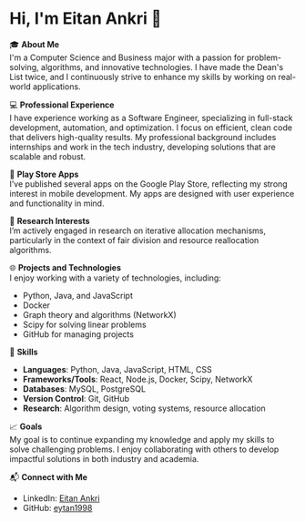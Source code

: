 # Hi, I'm Eitan Ankri 👋

🎓 **About Me**  
I'm a Computer Science and Business major with a passion for problem-solving, algorithms, and innovative technologies. I have made the Dean's List twice, and I continuously strive to enhance my skills by working on real-world applications. 

💻 **Professional Experience**  
I have experience working as a Software Engineer, specializing in full-stack development, automation, and optimization. I focus on efficient, clean code that delivers high-quality results. My professional background includes internships and work in the tech industry, developing solutions that are scalable and robust.

📱 **Play Store Apps**  
I’ve published several apps on the Google Play Store, reflecting my strong interest in mobile development. My apps are designed with user experience and functionality in mind.

🔬 **Research Interests**  
I’m actively engaged in research on iterative allocation mechanisms, particularly in the context of fair division and resource reallocation algorithms.

🌐 **Projects and Technologies**  
I enjoy working with a variety of technologies, including:
- Python, Java, and JavaScript
- Docker
- Graph theory and algorithms (NetworkX)
- Scipy for solving linear problems
- GitHub for managing projects

🔧 **Skills**  
- **Languages**: Python, Java, JavaScript, HTML, CSS
- **Frameworks/Tools**: React, Node.js, Docker, Scipy, NetworkX
- **Databases**: MySQL, PostgreSQL
- **Version Control**: Git, GitHub
- **Research**: Algorithm design, voting systems, resource allocation

📈 **Goals**  
My goal is to continue expanding my knowledge and apply my skills to solve challenging problems. I enjoy collaborating with others to develop impactful solutions in both industry and academia.

📬 **Connect with Me**  
- LinkedIn: [Eitan Ankri](https://www.linkedin.com/in/eitan-ankri-6865b9211/)
- GitHub: [eytan1998](https://github.com/eytan1998)
